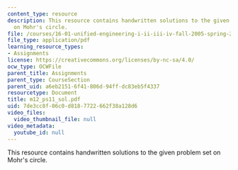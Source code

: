 ```yaml
---
content_type: resource
description: This resource contains handwritten solutions to the given problem set
  on Mohr's circle.
file: /courses/16-01-unified-engineering-i-ii-iii-iv-fall-2005-spring-2006/7de3cc8f06c0d8187722662f38a128d6_m12_ps11_sol.pdf
file_type: application/pdf
learning_resource_types:
- Assignments
license: https://creativecommons.org/licenses/by-nc-sa/4.0/
ocw_type: OCWFile
parent_title: Assignments
parent_type: CourseSection
parent_uid: a6eb2151-6f41-806d-94ff-dc83eb5f4337
resourcetype: Document
title: m12_ps11_sol.pdf
uid: 7de3cc8f-06c0-d818-7722-662f38a128d6
video_files:
  video_thumbnail_file: null
video_metadata:
  youtube_id: null
---
```

This resource contains handwritten solutions to the given problem set on Mohr's circle.